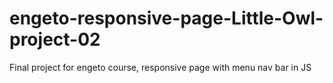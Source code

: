 # engeto-responsive-page-Little-Owl-project-02
Final project for engeto course, responsive page with menu nav bar in JS
